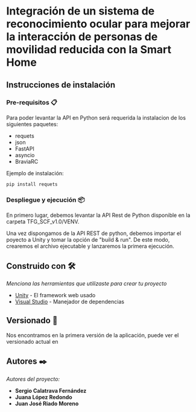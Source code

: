 # Integración de un sistema de reconocimiento ocular para mejorar la interacción de personas de movilidad reducida con la Smart Home



## Instrucciones de instalación


### Pre-requisitos 📋

Para poder levantar la API en Python será requerida la instalacion de los siguientes paquetes:

* requets
* json
* FastAPI
* asyncio
* BraviaRC

Ejemplo de instalación:

```
pip install requets
```

### Despliegue y ejecución 📦

En primero lugar, debemos levantar la API Rest de Python disponible en la carpeta TFG_SCF_v1.0/VENV.

Una vez dispongamos de la API REST de python, debemos importar el poyecto a Unity y tomar la opción de "build & run". De este modo, crearemos el archivo ejecutable y lanzaremos la primera ejecución.

## Construido con 🛠️

_Menciona las herramientas que utilizaste para crear tu proyecto_

* [Unity](https://unity.com/es) - El framework web usado
* [Visual Studio](https://visualstudio.microsoft.com/es/) - Manejador de dependencias


## Versionado 📌

Nos encontramos en la primera versión de la aplicación, puede ver el versionado actual en

## Autores ✒️

_Autores del proyecto:_

* **Sergio Calatrava Fernández**
* **Juana López Redondo**
* **Juan José Riado Moreno**
